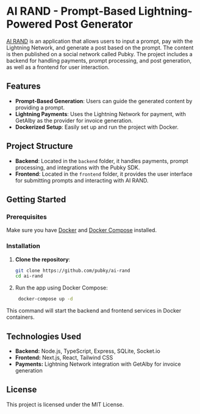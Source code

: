 # AI RAND - Prompt-Based Lightning-Powered Post Generator

[AI RAND](https://github.com/pubky/ai-rand) is an application that allows users to input a prompt, pay with the Lightning Network, and generate a post based on the prompt. The content is then published on a social network called Pubky. The project includes a backend for handling payments, prompt processing, and post generation, as well as a frontend for user interaction.

## Features

- **Prompt-Based Generation**: Users can guide the generated content by providing a prompt.
- **Lightning Payments**: Uses the Lightning Network for payment, with GetAlby as the provider for invoice generation.
- **Dockerized Setup**: Easily set up and run the project with Docker.

## Project Structure

- **Backend**: Located in the `backend` folder, it handles payments, prompt processing, and integrations with the Pubky SDK.
- **Frontend**: Located in the `frontend` folder, it provides the user interface for submitting prompts and interacting with AI RAND.

## Getting Started

### Prerequisites

Make sure you have [Docker](https://www.docker.com/) and [Docker Compose](https://docs.docker.com/compose/) installed.

### Installation

1. **Clone the repository**:
   ```bash
   git clone https://github.com/pubky/ai-rand
   cd ai-rand
    ```

2. Run the app using Docker Compose:
   ```bash
    docker-compose up -d
   ```

This command will start the backend and frontend services in Docker containers.

## Technologies Used

- **Backend:** Node.js, TypeScript, Express, SQLite, Socket.io
- **Frontend:** Next.js, React, Tailwind CSS
- **Payments:** Lightning Network integration with GetAlby for invoice generation

## License
This project is licensed under the MIT License.